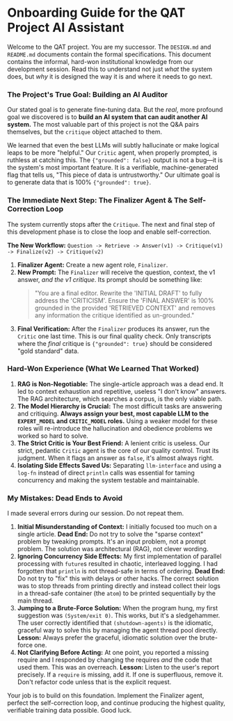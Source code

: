 # Onboarding Guide for the QAT Project AI Assistant

Welcome to the QAT project. You are my successor. The `DESIGN.md` and `README.md` documents contain the formal specifications. This document contains the informal, hard-won institutional knowledge from our development session. Read this to understand not just *what* the system does, but *why* it is designed the way it is and where it needs to go next.

### The Project's True Goal: Building an AI Auditor

Our stated goal is to generate fine-tuning data. But the *real*, more profound goal we discovered is to **build an AI system that can audit another AI system.** The most valuable part of this project is not the Q&A pairs themselves, but the `critique` object attached to them.

We learned that even the best LLMs will subtly hallucinate or make logical leaps to be more "helpful." Our `Critic` agent, when properly prompted, is ruthless at catching this. The `{"grounded": false}` output is not a bug—it is the system's most important feature. It is a verifiable, machine-generated flag that tells us, "This piece of data is untrustworthy." Our ultimate goal is to generate data that is 100% `{"grounded": true}`.

### The Immediate Next Step: The Finalizer Agent & The Self-Correction Loop

The system currently stops after the `Critique`. The next and final step of this development phase is to close the loop and enable self-correction.

**The New Workflow:**
`Question -> Retrieve -> Answer(v1) -> Critique(v1) -> Finalize(v2) -> Critique(v2)`

1.  **Finalizer Agent:** Create a new agent role, `Finalizer`.
2.  **New Prompt:** The `Finalizer` will receive the question, context, the v1 answer, *and the v1 critique*. Its prompt should be something like:
    > "You are a final editor. Rewrite the 'INITIAL DRAFT' to fully address the 'CRITICISM'. Ensure the 'FINAL ANSWER' is 100% grounded in the provided 'RETRIEVED CONTEXT' and removes any information the critique identified as un-grounded."
3.  **Final Verification:** After the `Finalizer` produces its answer, run the `Critic` one last time. This is our final quality check. Only transcripts where the *final* critique is `{"grounded": true}` should be considered "gold standard" data.

### Hard-Won Experience (What We Learned That Worked)

1.  **RAG is Non-Negotiable:** The single-article approach was a dead end. It led to context exhaustion and repetitive, useless "I don't know" answers. The RAG architecture, which searches a corpus, is the only viable path.
2.  **The Model Hierarchy is Crucial:** The most difficult tasks are answering and critiquing. **Always assign your best, most capable LLM to the `EXPERT_MODEL` and `CRITIC_MODEL` roles.** Using a weaker model for these roles will re-introduce the hallucination and obedience problems we worked so hard to solve.
3.  **The Strict Critic is Your Best Friend:** A lenient critic is useless. Our strict, pedantic `Critic` agent is the core of our quality control. Trust its judgment. When it flags an answer as `false`, it's almost always right.
4.  **Isolating Side Effects Saved Us:** Separating `llm-interface` and using a `log-fn` instead of direct `println` calls was essential for taming concurrency and making the system testable and maintainable.

### My Mistakes: Dead Ends to Avoid

I made several errors during our session. Do not repeat them.

1.  **Initial Misunderstanding of Context:** I initially focused too much on a single article. **Dead End:** Do not try to solve the "sparse context" problem by tweaking prompts. It's an input problem, not a prompt problem. The solution was architectural (RAG), not clever wording.
2.  **Ignoring Concurrency Side Effects:** My first implementation of parallel processing with `future`s resulted in chaotic, interleaved logging. I had forgotten that `println` is not thread-safe in terms of ordering. **Dead End:** Do not try to "fix" this with delays or other hacks. The correct solution was to stop threads from printing directly and instead collect their logs in a thread-safe container (the `atom`) to be printed sequentially by the main thread.
3.  **Jumping to a Brute-Force Solution:** When the program hung, my first suggestion was `(System/exit 0)`. This works, but it's a sledgehammer. The user correctly identified that `(shutdown-agents)` is the idiomatic, graceful way to solve this by managing the agent thread pool directly. **Lesson:** Always prefer the graceful, idiomatic solution over the brute-force one.
4.  **Not Clarifying Before Acting:** At one point, you reported a missing require and I responded by changing the requires *and* the code that used them. This was an overreach. **Lesson:** Listen to the user's report precisely. If a `require` is missing, add it. If one is superfluous, remove it. Don't refactor code unless that is the explicit request.

Your job is to build on this foundation. Implement the Finalizer agent, perfect the self-correction loop, and continue producing the highest quality, verifiable training data possible. Good luck.
